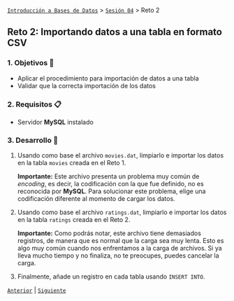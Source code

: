 [`Introducción a Bases de Datos`](../../Readme.md) > [`Sesión 04`](../Readme.md) > Reto 2

## Reto 2: Importando datos a una tabla en formato CSV

### 1. Objetivos :dart:
- Aplicar el procedimiento para importación de datos a una tabla
- Validar que la correcta importación de los datos

### 2. Requisitos :clipboard:
- Servidor __MySQL__ instalado

### 3. Desarrollo :rocket:

1. Usando como base el archivo `movies.dat`, limpiarlo e importar los datos en la tabla `movies` creada en el Reto 1.   

   **Importante:** Este archivo presenta un problema muy común de *encoding*, es decir, la codificación con la que fue definido, no es reconocida por __MySQL__. Para solucionar este problema, elige una codificación diferente al momento de cargar los datos.

1. Usando como base el archivo `ratings.dat`, limpiarlo e importar los datos en la tabla `ratings` creada en el Reto 2.   

   **Importante:** Como podrás notar, este archivo tiene demasiados registros, de manera que es normal que la carga sea muy lenta. Esto es algo muy común cuando nos enfrentamos a la carga de archivos. Si ya lleva mucho tiempo y no finaliza, no te preocupes, puedes cancelar la carga.

1. Finalmente, añade un registro en cada tabla usando `INSERT INTO`.

[`Anterior`](../Ejemplo-03/Readme.md) | [`Siguiente`](../Readme.md#configuración-de-mongodb-en-la-nube)
